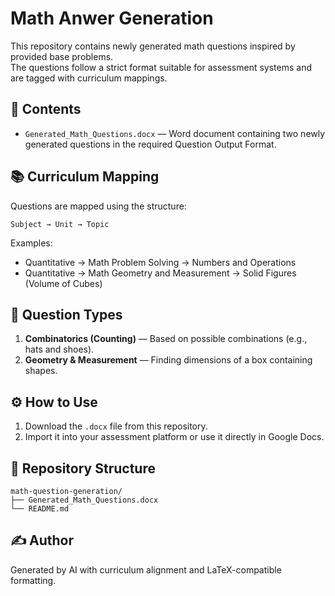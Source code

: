 # Math Anwer Generation

This repository contains newly generated math questions inspired by provided base problems.  
The questions follow a strict format suitable for assessment systems and are tagged with curriculum mappings.

## 📄 Contents
- `Generated_Math_Questions.docx` — Word document containing two newly generated questions in the required Question Output Format.

## 📚 Curriculum Mapping
Questions are mapped using the structure:
```
Subject → Unit → Topic
```
Examples:
- Quantitative → Math Problem Solving → Numbers and Operations
- Quantitative → Math Geometry and Measurement → Solid Figures (Volume of Cubes)

## 📝 Question Types
1. **Combinatorics (Counting)** — Based on possible combinations (e.g., hats and shoes).
2. **Geometry & Measurement** — Finding dimensions of a box containing shapes.

## ⚙️ How to Use
1. Download the `.docx` file from this repository.
2. Import it into your assessment platform or use it directly in Google Docs.

## 📂 Repository Structure
```
math-question-generation/
├── Generated_Math_Questions.docx
└── README.md
```

## ✍️ Author
Generated by AI with curriculum alignment and LaTeX-compatible formatting.
